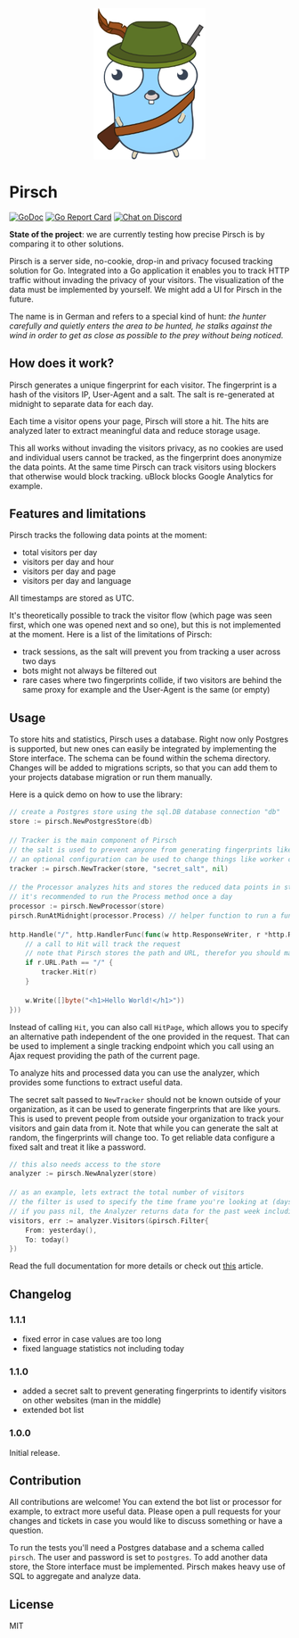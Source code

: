 <p align="center">
    <img src="gopher.svg" width="200px" />
</p>

# Pirsch

[![GoDoc](https://godoc.org/github.com/emvi/pirsch?status.svg)](https://godoc.org/github.com/emvi/pirsch)
[![Go Report Card](https://goreportcard.com/badge/github.com/emvi/pirsch)](https://goreportcard.com/report/github.com/emvi/pirsch)
<a href="https://discord.gg/fAYm4Cz"><img src="https://img.shields.io/discord/739184135649886288?logo=discord" alt="Chat on Discord"></a>

**State of the project**: we are currently testing how precise Pirsch is by comparing it to other solutions.

Pirsch is a server side, no-cookie, drop-in and privacy focused tracking solution for Go. Integrated into a Go application it enables you to track HTTP traffic without invading the privacy of your visitors. The visualization of the data must be implemented by yourself. We might add a UI for Pirsch in the future.

The name is in German and refers to a special kind of hunt: *the hunter carefully and quietly enters the area to be hunted, he stalks against the wind in order to get as close as possible to the prey without being noticed.*

## How does it work?

Pirsch generates a unique fingerprint for each visitor. The fingerprint is a hash of the visitors IP, User-Agent and a salt. The salt is re-generated at midnight to separate data for each day.

Each time a visitor opens your page, Pirsch will store a hit. The hits are analyzed later to extract meaningful data and reduce storage usage.

This all works without invading the visitors privacy, as no cookies are used and individual users cannot be tracked, as the fingerprint does anonymize the data points. At the same time Pirsch can track visitors using blockers that otherwise would block tracking. uBlock blocks Google Analytics for example.

## Features and limitations

Pirsch tracks the following data points at the moment:

* total visitors per day
* visitors per day and hour
* visitors per day and page
* visitors per day and language

All timestamps are stored as UTC.

It's theoretically possible to track the visitor flow (which page was seen first, which one was opened next and so one), but this is not implemented at the moment. Here is a list of the limitations of Pirsch:

* track sessions, as the salt will prevent you from tracking a user across two days
* bots might not always be filtered out
* rare cases where two fingerprints collide, if two visitors are behind the same proxy for example and the User-Agent is the same (or empty)

## Usage

To store hits and statistics, Pirsch uses a database. Right now only Postgres is supported, but new ones can easily be integrated by implementing the Store interface. The schema can be found within the schema directory. Changes will be added to migrations scripts, so that you can add them to your projects database migration or run them manually.

Here is a quick demo on how to use the library:

```Go
// create a Postgres store using the sql.DB database connection "db"
store := pirsch.NewPostgresStore(db)

// Tracker is the main component of Pirsch
// the salt is used to prevent anyone from generating fingerprints like yours (to prevent man in the middle attacks), pick something random
// an optional configuration can be used to change things like worker count, timeouts and so on
tracker := pirsch.NewTracker(store, "secret_salt", nil)

// the Processor analyzes hits and stores the reduced data points in store
// it's recommended to run the Process method once a day
processor := pirsch.NewProcessor(store)
pirsch.RunAtMidnight(processor.Process) // helper function to run a function at midnight

http.Handle("/", http.HandlerFunc(func(w http.ResponseWriter, r *http.Request) {
    // a call to Hit will track the request
    // note that Pirsch stores the path and URL, therefor you should make sure you only call it for the endpoints you're interersted in
    if r.URL.Path == "/" {
        tracker.Hit(r)
    }

    w.Write([]byte("<h1>Hello World!</h1>"))
}))
```

Instead of calling `Hit`, you can also call `HitPage`, which allows you to specify an alternative path independent of the one provided in the request.
That can be used to implement a single tracking endpoint which you call using an Ajax request providing the path of the current page.

To analyze hits and processed data you can use the analyzer, which provides some functions to extract useful data.

The secret salt passed to `NewTracker` should not be known outside of your organization, as it can be used to generate fingerprints that are like yours.
This is used to prevent people from outside your organization to track your visitors and gain data from it.
Note that while you can generate the salt at random, the fingerprints will change too. To get reliable data configure a fixed salt and treat it like a password.

```Go
// this also needs access to the store
analyzer := pirsch.NewAnalyzer(store)

// as an example, lets extract the total number of visitors
// the filter is used to specify the time frame you're looking at (days) and is optional
// if you pass nil, the Analyzer returns data for the past week including today
visitors, err := analyzer.Visitors(&pirsch.Filter{
    From: yesterday(),
    To: today()
})
```

Read the full documentation for more details or check out [this](https://marvinblum.de/blog/how-i-built-my-website-using-emvi-as-a-headless-cms-RGaqOqK18w) article.

## Changelog

### 1.1.1

* fixed error in case values are too long
* fixed language statistics not including today

### 1.1.0

* added a secret salt to prevent generating fingerprints to identify visitors on other websites (man in the middle)
* extended bot list

### 1.0.0

Initial release.

## Contribution

All contributions are welcome! You can extend the bot list or processor for example, to extract more useful data. Please open a pull requests for your changes and tickets in case you would like to discuss something or have a question.

To run the tests you'll need a Postgres database and a schema called `pirsch`. The user and password is set to `postgres`. To add another data store, the Store interface must be implemented. Pirsch makes heavy use of SQL to aggregate and analyze data.

## License

MIT
